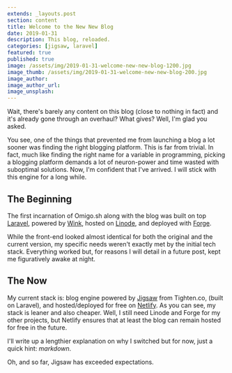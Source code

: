 ```yaml
---
extends: _layouts.post
section: content
title: Welcome to the New New Blog
date: 2019-01-31
description: This blog, reloaded.
categories: [jigsaw, laravel]
featured: true
published: true
image: /assets/img/2019-01-31-welcome-new-new-blog-1200.jpg
image_thumb: /assets/img/2019-01-31-welcome-new-new-blog-200.jpg
image_author:
image_author_url:
image_unsplash:
---
```


Wait, there's barely any content on this blog (close to nothing in fact) and it's already gone through an overhaul? What gives? Well, I'm glad you asked.

You see, one of the things that prevented me from launching a blog a lot sooner was finding the right blogging platform. This is far from trivial. In fact, much like finding the right name for a variable in programming, picking a blogging platform demands a lot of neuron-power and time wasted with suboptimal solutions. Now, I'm confident that I've arrived. I will stick with this engine for a long while.

## The Beginning

The first incarnation of Omigo.sh along with the blog was built on top [Laravel](https://laravel.com/), powered by [Wink](https://wink.themsaid.com/), hosted on [Linode](https://www.linode.com/), and deployed with [Forge](https://forge.laravel.com/).

While the front-end looked almost identical for both the original and the current version, my specific needs weren't exactly met by the initial tech stack. Everything worked but, for reasons I will detail in a future post, kept me figuratively awake at night.  

## The Now

My current stack is: blog engine powered by [Jigsaw](https://jigsaw.tighten.co/) from Tighten.co, (built on Laravel), and hosted/deployed for free on [Netlify](https://www.netlify.com/). As you can see, my stack is leaner and also cheaper. Well, I still need Linode and Forge for my other projects, but Netlify ensures that at least the blog can remain hosted for free in the future.

I'll write up a lengthier explanation on why I switched but for now, just a quick hint: _markdown_.

Oh, and so far, Jigsaw has exceeded expectations.